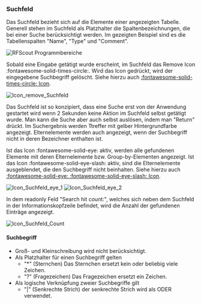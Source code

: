 ### Suchfeld

Das Suchfeld bezieht sich auf die Elemente einer angezeigten Tabelle. Generell stehen im Suchfeld als Platzhalter die Spaltenbezeichnungen, die bei einer Suche berücksichtigt werden. Im gezeigten Beispiel sind es die Tabellenspalten "Name", "Type" und "Comment".

![RFScout Programmbereiche](Bilder/RF_SCOUT_suchfeld.png)

Sobald eine Eingabe getätigt wurde erscheint, im Suchfeld das Remove Icon :fontawesome-solid-times-circle:. Wird das Icon gedrückt, wird der eingegebene Suchbegriff gelöscht. Siehe hierzu auch [:fontawesome-solid-times-circle: Icon](/RFSCOUT/20.13.19/de/appendix/icon.html#remove).

![Icon_remove_Suchfeld](Bilder/RF_Scout_Icon_remove_Suchfeld.png
 "Remove Sucheintrag")

Das Suchfeld ist so konzipiert, dass eine Suche erst von der Anwendung gestartet wird wenn 2 Sekunden keine Aktion im Suchfeld selbst getätigt wurde. Man kann die Suche aber auch selbst auslösen, indem man "Return" drückt. Im Suchergebnis werden Ttreffer mit gelber Hintergrundfarbe angezeigt. Elternelemente werden auch angezeigt, wenn der Suchbegriff nicht in deren Bezeichner enthalten ist.

Ist das Icon :fontawesome-solid-eye: aktiv, werden alle gefundenen Elemente mit deren Elternelemente bzw. Group-by-Elementen angezeigt. Ist das Icon :fontawesome-solid-eye-slash: aktiv, sind die Elternelemente ausgeblendet, die den Suchbegriff nicht beinhalten. Siehe hierzu auch [:fontawesome-solid-eye: :fontawesome-solid-eye-slash: Icon](/RFSCOUT/20.13.19/de/appendix/icon.html#eye-und-eye-slash).

![Icon_Suchfeld_eye_1](Bilder/RF_Scout_Icon_Eye_Suchfeld_1.png) ![Icon_Suchfeld_eye_2](Bilder/RF_Scout_Icon_Eye_Suchfeld_2.png)

In dem readonly Feld "Search hit count:", welches sich neben dem Suchfeld in der Informationskopfzeile befindet, wird die Anzahl der gefundenen Einträge angezeigt.

![Icon_Suchfeld_Count](Bilder/RF_Scout_Icon_suchfeld_count.png)

#### Suchbegriff

  * Groß- und Kleinschreibung wird nicht berücksichtigt.
  * Als Platzhalter für einen Suchbegriff gelten
    * "*" (Sternchen) Das Sternchen ersetzt kein oder beliebig viele Zeichen.
    * "?" (Fragezeichen) Das Fragezeichen ersetzt ein Zeichen.
  * Als logische Verknüpfung zweier Suchbegriffe gilt
    * "|" (Senkrechte Strich) der senkrechte Strich wird als ODER verwendet.